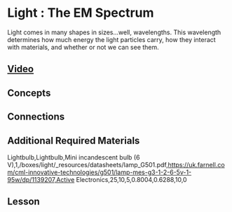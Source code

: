 # Light : The EM Spectrum
Light comes in many shapes in sizes...well, wavelengths. This wavelength determines how much energy the light particles carry, how they interact with materials, and whether or not we can see them.

## [Video]()

## Concepts

## Connections

## Additional Required Materials
Lightbulb,Lightbulb,Mini incandescent bulb (6 V),1,/boxes/light/_resources/datasheets/lamp_G501.pdf,https://uk.farnell.com/cml-innovative-technologies/g501/lamp-mes-g3-1-2-6-5v-1-95w/dp/1139207,Active Electronics,25,10,5,0.8004,0.6288,10,0

## Lesson
